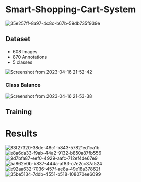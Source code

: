# Smart-Shopping-Cart-System
![35e257ff-8a97-4c8c-b67b-59db735f939e](https://user-images.githubusercontent.com/43148881/232335658-89f123fa-f121-48d8-b907-2b35317804b7.jpg)


## Dataset
- 608 Images
- 870 Annotations
- 5 classes

![Screenshot from 2023-04-16 21-52-42](https://user-images.githubusercontent.com/43148881/232335227-cfdbf44b-177c-48df-a655-2954513606fa.png)

### Class Balance
![Screenshot from 2023-04-16 21-53-38](https://user-images.githubusercontent.com/43148881/232335290-27349a1c-c06c-49cd-b866-7c767cbe0ab7.png)

## Training


# Results
![83f27320-38de-48c1-b843-57821ed1ca1b](https://user-images.githubusercontent.com/43148881/232335576-e4e963af-3540-4074-a0c9-a7fe456bec52.png)
![e8a6da33-f9ab-44a2-9132-b850a87fb556](https://user-images.githubusercontent.com/43148881/232335582-d9075441-de4a-4657-8a34-16685ecf57ce.png)
![9d7bfa87-eef0-4929-aafc-712ef4de67e9](https://user-images.githubusercontent.com/43148881/232335604-f4b61346-c78f-43cc-8d58-a4d857dac6ea.png)
![5a862e0b-b837-444a-af83-c7e2cc37a524](https://user-images.githubusercontent.com/43148881/232335607-b1d23c9d-ddc2-4446-823f-8e3a8adc9350.png)
![e92aa632-7036-457f-ae8a-49e18a37862f](https://user-images.githubusercontent.com/43148881/232335608-046878df-9754-4058-a3a8-0113309e3bb0.png)
![35be5134-7ddb-4551-b518-108070ee6099](https://user-images.githubusercontent.com/43148881/232335613-60b9476c-ac79-483c-8074-041ef54efb96.png)
